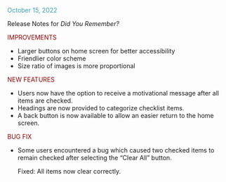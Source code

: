 

<span style="color:#3b9fad">October 15, 2022</span>

Release Notes for *Did You Remember?*

<span style="color:#990000">IMPROVEMENTS</span>

* Larger buttons on home screen for better accessibility
* Friendlier color scheme
* Size ratio of images is more proportional


<span style="color:#990000">NEW FEATURES</span>

* Users now have the option to receive a motivational message after all items are checked.
* Headings are now provided to categorize checklist items.
* A back button is now available to allow an easier return to the home screen.


<span style="color:#990000">BUG FIX</span>

* Some users encountered a bug which caused two checked items to remain checked after selecting the “Clear All” button. 

    Fixed: All items now clear correctly.
